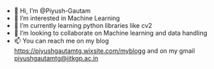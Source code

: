 - 👋 Hi, I’m @Piyush-Gautam
- 👀 I’m interested in Machine Learning
- 🌱 I’m currently learning python libraries like cv2
- 💞️ I’m looking to collaborate on Machine learning and data handling
- 📫 You can reach me on my blog https://piyushgautamtg.wixsite.com/myblogg
and on my gmail piyushgautamtg@iitkgp.ac.in


